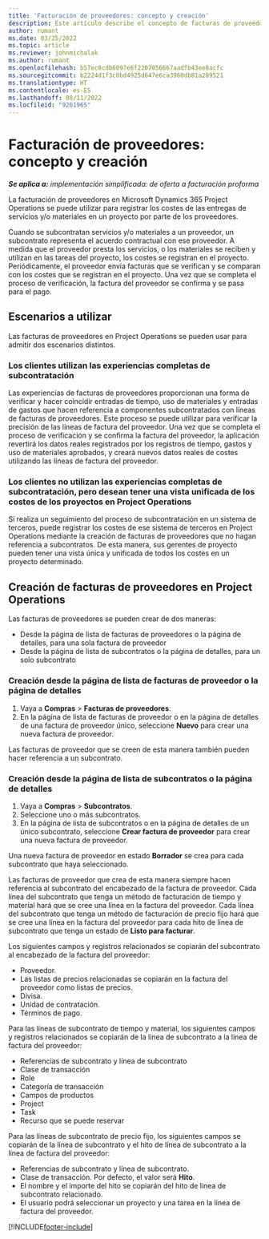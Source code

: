```yaml
---
title: 'Facturación de proveedores: concepto y creación'
description: Este artículo describe el concepto de facturas de proveedores, escenarios de uso y cómo crear facturas de proveedores en Microsoft Dynamics 365 Project Operations.
author: rumant
ms.date: 03/25/2022
ms.topic: article
ms.reviewer: johnmichalak
ms.author: rumant
ms.openlocfilehash: b57ec8cdb6097e6f2207056667aadfb43ee8acfc
ms.sourcegitcommit: b2224d1f3c0bd4925d647e6ca3960db81a209521
ms.translationtype: HT
ms.contentlocale: es-ES
ms.lasthandoff: 08/11/2022
ms.locfileid: "9261965"
---
```

# <a name="vendor-invoicing---concept-and-creation"></a>Facturación de proveedores: concepto y creación

_**Se aplica a:** implementación simplificada: de oferta a facturación proforma_

La facturación de proveedores en Microsoft Dynamics 365 Project Operations se puede utilizar para registrar los costes de las entregas de servicios y/o materiales en un proyecto por parte de los proveedores.

Cuando se subcontratan servicios y/o materiales a un proveedor, un subcontrato representa el acuerdo contractual con ese proveedor. A medida que el proveedor presta los servicios, o los materiales se reciben y utilizan en las tareas del proyecto, los costes se registran en el proyecto. Periódicamente, el proveedor envía facturas que se verifican y se comparan con los costes que se registran en el proyecto. Una vez que se completa el proceso de verificación, la factura del proveedor se confirma y se pasa para el pago.

## <a name="scenarios-for-use"></a>Escenarios a utilizar

Las facturas de proveedores en Project Operations se pueden usar para admitir dos escenarios distintos.

### <a name="customers-use-the-full-subcontracting-experiences"></a>Los clientes utilizan las experiencias completas de subcontratación

Las experiencias de facturas de proveedores proporcionan una forma de verificar y hacer coincidir entradas de tiempo, uso de materiales y entradas de gastos que hacen referencia a componentes subcontratados con líneas de facturas de proveedores. Este proceso se puede utilizar para verificar la precisión de las líneas de factura del proveedor. Una vez que se completa el proceso de verificación y se confirma la factura del proveedor, la aplicación revertirá los datos reales registrados por los registros de tiempo, gastos y uso de materiales aprobados, y creará nuevos datos reales de costes utilizando las líneas de factura del proveedor.

### <a name="customers-dont-use-the-full-subcontracting-experiences-but-want-to-have-a-unified-view-of-costs-on-projects-in-project-operations"></a>Los clientes no utilizan las experiencias completas de subcontratación, pero desean tener una vista unificada de los costes de los proyectos en Project Operations

Si realiza un seguimiento del proceso de subcontratación en un sistema de terceros, puede registrar los costes de ese sistema de terceros en Project Operations mediante la creación de facturas de proveedores que no hagan referencia a subcontratos. De esta manera, sus gerentes de proyecto pueden tener una vista única y unificada de todos los costes en un proyecto determinado.

## <a name="creation-of-vendor-invoices-in-project-operations"></a>Creación de facturas de proveedores en Project Operations

Las facturas de proveedores se pueden crear de dos maneras:

- Desde la página de lista de facturas de proveedores o la página de detalles, para una sola factura de proveedor
- Desde la página de lista de subcontratos o la página de detalles, para un solo subcontrato

### <a name="creation-from-the-vendor-invoice-list-page-or-details-page"></a>Creación desde la página de lista de facturas de proveedor o la página de detalles

1. Vaya a **Compras** \> **Facturas de proveedores**.
2. En la página de lista de facturas de proveedor o en la página de detalles de una factura de proveedor único, seleccione **Nuevo** para crear una nueva factura de proveedor.

Las facturas de proveedor que se creen de esta manera también pueden hacer referencia a un subcontrato.

### <a name="creation-from-the-subcontract-list-page-or-details-page"></a>Creación desde la página de lista de subcontratos o la página de detalles

1. Vaya a **Compras** \> **Subcontratos**.
2. Seleccione uno o más subcontratos.
3. En la página de lista de subcontratos o en la página de detalles de un único subcontrato, seleccione **Crear factura de proveedor** para crear una nueva factura de proveedor.

Una nueva factura de proveedor en estado **Borrador** se crea para cada subcontrato que haya seleccionado.

Las facturas de proveedor que crea de esta manera siempre hacen referencia al subcontrato del encabezado de la factura de proveedor. Cada línea del subcontrato que tenga un método de facturación de tiempo y material hará que se cree una línea en la factura del proveedor. Cada línea del subcontrato que tenga un método de facturación de precio fijo hará que se cree una línea en la factura del proveedor para cada hito de línea de subcontrato que tenga un estado de **Listo para facturar**.

Los siguientes campos y registros relacionados se copiarán del subcontrato al encabezado de la factura del proveedor:

- Proveedor.
- Las listas de precios relacionadas se copiarán en la factura del proveedor como listas de precios.
- Divisa.
- Unidad de contratación.
- Términos de pago.

Para las líneas de subcontrato de tiempo y material, los siguientes campos y registros relacionados se copiarán de la línea de subcontrato a la línea de factura del proveedor:

- Referencias de subcontrato y línea de subcontrato
- Clase de transacción
- Role
- Categoría de transacción
- Campos de productos
- Project
- Task
- Recurso que se puede reservar

Para las líneas de subcontrato de precio fijo, los siguientes campos se copiarán de la línea de subcontrato y el hito de línea de subcontrato a la línea de factura del proveedor:

- Referencias de subcontrato y línea de subcontrato.
- Clase de transacción. Por defecto, el valor será **Hito**.
- El nombre y el importe del hito se copiarán del hito de línea de subcontrato relacionado.
- El usuario podrá seleccionar un proyecto y una tarea en la línea de factura del proveedor.

[!INCLUDE[footer-include](../../includes/footer-banner.md)]
